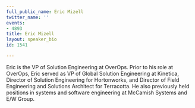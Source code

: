 ```yaml
---
full_public_name: Eric Mizell
twitter_name: ''
events:
- 4893
title: Eric Mizell
layout: speaker_bio
id: 1541

---
```

Eric is the VP of Solution Engineering at OverOps. Prior to his role at OverOps, Eric served as VP of Global Solution Engineering at Kinetica, Director of Solution Engineering for Hortonworks, and Director of Field Engineering and Solutions Architect for Terracotta. He also previously held positions in systems and software engineering at McCamish Systems and E/W Group.  